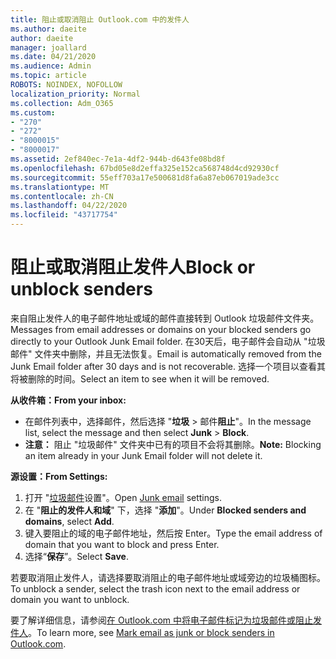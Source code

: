 ```yaml
---
title: 阻止或取消阻止 Outlook.com 中的发件人
ms.author: daeite
author: daeite
manager: joallard
ms.date: 04/21/2020
ms.audience: Admin
ms.topic: article
ROBOTS: NOINDEX, NOFOLLOW
localization_priority: Normal
ms.collection: Adm_O365
ms.custom:
- "270"
- "272"
- "8000015"
- "8000017"
ms.assetid: 2ef840ec-7e1a-4df2-944b-d643fe08bd8f
ms.openlocfilehash: 67bd05e8d2effa325e152ca568748d4cd92930cf
ms.sourcegitcommit: 55eff703a17e500681d8fa6a87eb067019ade3cc
ms.translationtype: MT
ms.contentlocale: zh-CN
ms.lasthandoff: 04/22/2020
ms.locfileid: "43717754"
---
```

# <a name="block-or-unblock-senders"></a><span data-ttu-id="4f9ef-102">阻止或取消阻止发件人</span><span class="sxs-lookup"><span data-stu-id="4f9ef-102">Block or unblock senders</span></span>

<span data-ttu-id="4f9ef-103">来自阻止发件人的电子邮件地址或域的邮件直接转到 Outlook 垃圾邮件文件夹。</span><span class="sxs-lookup"><span data-stu-id="4f9ef-103">Messages from email addresses or domains on your blocked senders go directly to your Outlook Junk Email folder.</span></span> <span data-ttu-id="4f9ef-104">在30天后，电子邮件会自动从 "垃圾邮件" 文件夹中删除，并且无法恢复。</span><span class="sxs-lookup"><span data-stu-id="4f9ef-104">Email is automatically removed from the Junk Email folder after 30 days and is not recoverable.</span></span> <span data-ttu-id="4f9ef-105">选择一个项目以查看其将被删除的时间。</span><span class="sxs-lookup"><span data-stu-id="4f9ef-105">Select an item to see when it will be removed.</span></span>

<span data-ttu-id="4f9ef-106">**从收件箱：**</span><span class="sxs-lookup"><span data-stu-id="4f9ef-106">**From your inbox:**</span></span>

- <span data-ttu-id="4f9ef-107">在邮件列表中，选择邮件，然后选择 "**垃圾** > 邮件**阻止**"。</span><span class="sxs-lookup"><span data-stu-id="4f9ef-107">In the message list, select the message and then select **Junk** > **Block**.</span></span>
- <span data-ttu-id="4f9ef-108">**注意：** 阻止 "垃圾邮件" 文件夹中已有的项目不会将其删除。</span><span class="sxs-lookup"><span data-stu-id="4f9ef-108">**Note:** Blocking an item already in your Junk Email folder will not delete it.</span></span>

<span data-ttu-id="4f9ef-109">**源设置：**</span><span class="sxs-lookup"><span data-stu-id="4f9ef-109">**From Settings:**</span></span>

1. <span data-ttu-id="4f9ef-110">打开 "[垃圾邮件](https://outlook.live.com/mail/options/mail/junkEmail)设置"。</span><span class="sxs-lookup"><span data-stu-id="4f9ef-110">Open [Junk email](https://outlook.live.com/mail/options/mail/junkEmail) settings.</span></span>
2. <span data-ttu-id="4f9ef-111">在 "**阻止的发件人和域**" 下，选择 "**添加**"。</span><span class="sxs-lookup"><span data-stu-id="4f9ef-111">Under **Blocked senders and domains**, select **Add**.</span></span>
3. <span data-ttu-id="4f9ef-112">键入要阻止的域的电子邮件地址，然后按 Enter。</span><span class="sxs-lookup"><span data-stu-id="4f9ef-112">Type the email address of domain that you want to block and press Enter.</span></span>
4. <span data-ttu-id="4f9ef-113">选择“**保存**”。</span><span class="sxs-lookup"><span data-stu-id="4f9ef-113">Select **Save**.</span></span>

<span data-ttu-id="4f9ef-114">若要取消阻止发件人，请选择要取消阻止的电子邮件地址或域旁边的垃圾桶图标。</span><span class="sxs-lookup"><span data-stu-id="4f9ef-114">To unblock a sender, select the trash icon next to the email address or domain you want to unblock.</span></span>

<span data-ttu-id="4f9ef-115">要了解详细信息，请参阅[在 Outlook.com 中将电子邮件标记为垃圾邮件或阻止发件人](https://support.office.com/article/a3ece97b-82f8-4a5e-9ac3-e92fa6427ae4?wt.mc_id=Office_Outlook_com_Alchemy)。</span><span class="sxs-lookup"><span data-stu-id="4f9ef-115">To learn more, see [Mark email as junk or block senders in Outlook.com](https://support.office.com/article/a3ece97b-82f8-4a5e-9ac3-e92fa6427ae4?wt.mc_id=Office_Outlook_com_Alchemy).</span></span>